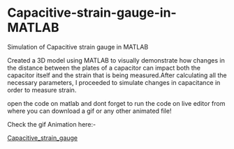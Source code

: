 # Capacitive-strain-gauge-in-MATLAB
Simulation of Capacitive strain gauge in MATLAB




Created a 3D model using MATLAB to visually demonstrate how changes in the distance between the plates of a capacitor can impact both the capacitor itself and the strain that is being measured.After calculating all the necessary parameters, I proceeded to simulate changes in capacitance in order to measure strain.

open the code on matlab and dont forget to run the code on live editor from where you can download a gif or any other animated file!




Check the gif Animation here:-

[Capacitive_strain_gauge](https://user-images.githubusercontent.com/130402856/232226728-02e44d1c-85ff-49ad-b19e-efe2d669d48f.gif)
